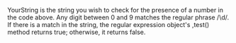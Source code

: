 YourString is the string you wish to check for the presence of a number in the code above.
Any digit between 0 and 9 matches the regular phrase /\d/.
If there is a match in the string, the regular expression object's ,test() method returns true; otherwise, it returns false.
